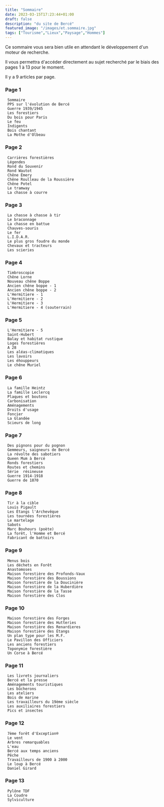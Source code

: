 ```yaml
---
title: "Sommaire"
date: 2023-03-15T17:23:44+01:00
draft: false
description: "du site de Bercé"
featured_image: "/images/et.sommaire.jpg"
tags: ["Tourisme","Lieux","Paysage","Hommes"]
---
```


Ce sommaire vous sera bien utile en attendant le développement d'un moteur de recherche. 

Il vous permettra d'accéder directement au sujet recherché 
par le biais des pages 1 à 13 pour le moment.

Il y a 9 articles par page.

### Page 1

     Sommaire
     PPS sur l'évolution de Bercé
     Guerre 1939/1945
     Les forestiers
     Du bois pour Paris
     Le feu
     Indigents
     Bois chantant
     La Mothe d'Olbeau


     
### Page 2

     Carrières forestières
     Légendes
     Rond du Souvenir
     Rond Wautot
     Chêne Émery
     Chêne Roulleau de la Roussière
     Chêne Potel
     Le tramway
     La chasse à courre

### Page 3

     La chasse à chasse à tir
     Le braconnage
     La chasse en battue
     Chauves-souris
     Le fer
     L.I.D.A.R.
     Le plus gros foudre du monde
     Chevaux et tracteurs
     Les scieries

### Page 4

     Timbroscopie
     Chêne Lorne
     Nouveau chêne Boppe
     Ancien chêne boppe - 1
     Ancien chêne boppe - 2
     L'Hermitiere - 1
     L'Hermitiere - 2
     L'Hermitiere - 3
     L'Hermitiere - 4 (souterrain)
     
### Page 5

     L'Hermitiere - 5
     Saint-Hubert
     Balay et habitat rustique
     Loges forestières
     A 28
     Les aléas-climatiques
     Les lavoirs
     Les éhouppeurs
     Le chêne Muriel
     
### Page 6

     La famille Heintz
     La famille Leclercq
     Plaques et boutons
     Carbonisation
     Aménagements
     Droits d'usage
     Foncier
     La Glandée
     Scieurs de long

### Page 7

     Des pignons pour du pognon
     Gemmeurs, saigneurs de Bercé
     La révolte des sabotiers
     Queen Mum à Bercé
     Ronds forestiers
     Routes et chemins
     Série  résineuse
     Guerre 1914-1918
     Guerre de 1870
     
### Page 8

     Tir à la cible
     Louis Pigault
     Les Étangs l'Archevêque
     Les tournées forestières
     Le martelage
     Sabots
     Marc Bouhours (poète)
     La forêt, l'Homme et Bercé
     Fabricant de battoirs
     
### Page 9

     Menus bois
     Les déchets en Forêt
     Anastomoses
     Maison forestière des Profonds-Vaux
     Maison forestière des Boussions
     Maison forestière de la Doucinière
     Maison forestière de la Huberdière
     Maison forestière de la Tasse
     Maison forestière des Clos
     
### Page 10

     Maison forestière des Forges
     Maison forestière des Hutteries
     Maison forestière des Renardieres
     Maison forestière des Étangs
     Un plan type pour les M.F.
     Le Pavillon des Officiers
     Les anciens forestiers
     Toponymie forestière
     Un Corse à Bercé

### Page 11

     Les livrets journaliers 
     Bercé et la presse
     Aménagements touristiques
     Les bûcherons
     Les ateliers
     Bois de marine
     Les travailleurs du 19ème siècle
     Les auxiliaires forestiers 
     Pics et insectes
     
### Page 12

     7ème forêt d'Exception®
     Le vent
     Arbres remarquables
     L'eau 
     Bercé aux temps anciens
     Pêche
     Travailleurs de 1900 à 2000
     Le loup à Bercé
     Daniel Girard
     
### Page 13

     Pylône TDF
     La Coudre
     Sylviculture
 


